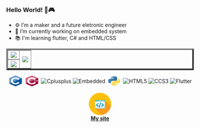 ### Hello World! 🤞🎮

- ⚙  I’m a maker and a future eletronic engineer
- 🔭 I’m currently working on embedded system
- 📚 I'm learning flutter, C# and HTML/CSS

<div align ="center">
<table border="4">	
<tr>
<td align ="center" >
<div>
<a href="https://github.com/italobbarros">
<img  width="350" align="center"  src="https://github-readme-stats.vercel.app/api?username=italobbarros&show_icons=true&theme=react&include_all_commits=true&count_private=true"></img>
</div>
</td>
	
<td rowspan="2">
<div>  
<a href="https://github.com/italobbarros">
<img height="270" align="center" src="https://github-readme-stats.vercel.app/api/top-langs/?username=italobbarros&layout=default&langs_count=6&theme=react&count_private=true"></img>
</div> 
</td>

</tr>
	
<tr>
<td align ="center">
<div>
<a href="https://github.com/italobbarros">
<img  width="350" align="center" src="https://github-readme-stats.vercel.app/api/wakatime?username=italobbarros&theme=react&layout=compact"></img> 
</div>
</td>
</tr>
</table>
</div>

 

  <!--<img alt="gif" height="150" width="100" src="https://github.com/italobbarros/italobbarros/blob/main/my3Dprint.gif"></img>-->
  
  

  

 

  <div style="display: inline_block" align="center" >
    <img align="center" alt="C" height="30" width="40" src="https://raw.githubusercontent.com/devicons/devicon/master/icons/c/c-original.svg"></img>
    <img align="center" alt="Cplusplus" height="30" width="40" src="https://raw.githubusercontent.com/devicons/devicon/master/icons/cplusplus/cplusplus-original.svg"></img>
    <img align="center" alt="Cplusplus" height="30" width="40" src="https://cdn.jsdelivr.net/gh/devicons/devicon/icons/csharp/csharp-original.svg"></img>
    <img align="center" alt="Embedded" height="30" width="40" src="https://cdn.jsdelivr.net/gh/devicons/devicon/icons/embeddedc/embeddedc-original.svg"></img>
    <img align="center" alt="Python" height="30" width="40" src="https://raw.githubusercontent.com/devicons/devicon/master/icons/python/python-original.svg"></img>
    <img align="center" alt="HTML5" height="30" width="40" src="https://cdn.jsdelivr.net/gh/devicons/devicon/icons/html5/html5-original-wordmark.svg"></img>
    <img align="center" alt="CCS3" height="30" width="40" src="https://cdn.jsdelivr.net/gh/devicons/devicon/icons/css3/css3-original-wordmark.svg"></img>
    <img align="center" alt="Flutter" height="30" width="40" src="https://cdn.jsdelivr.net/gh/devicons/devicon/icons/flutter/flutter-original.svg"></img>

</div><br>

<div align="center">
<a  href="https://italobbarros.github.io/"><img height="60" align="center" src="https://github.com/italobbarros/italobbarros/blob/main/meusite.png"><br><b>My site</b> </img></a>
</div>

 
  
 
  
  
